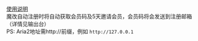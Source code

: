 [使用说明](https://weinb.top/index.php/archives/168/)  
魔改自动注册时将自动获取会员码及5天邀请会员，会员码将会发送到注册邮箱（详情见输出台）  
PS: Aria2地址需http://前缀，例如 `http://127.0.0.1` 